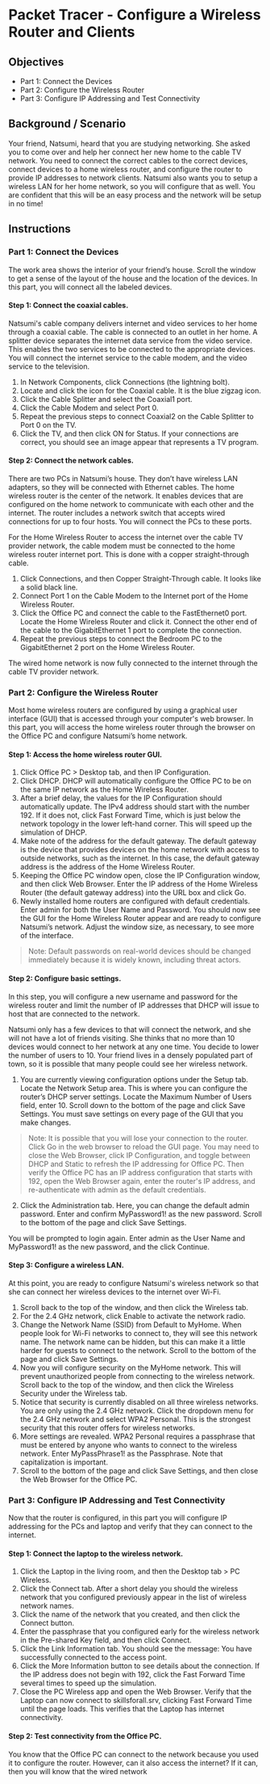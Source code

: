 # Packet Tracer - Configure a Wireless Router and Clients

## Objectives
- Part 1: Connect the Devices
- Part 2: Configure the Wireless Router
- Part 3: Configure IP Addressing and Test Connectivity

## Background / Scenario
Your friend, Natsumi, heard that you are studying networking. She asked you to come over and help her connect her new home to the cable TV network. You need to connect the correct cables to the correct devices, connect devices to a home wireless router, and configure the router to provide IP addresses to network clients. Natsumi also wants you to setup a wireless LAN for her home network, so you will configure that as well. You are confident that this will be an easy process and the network will be setup in no time!

## Instructions

### Part 1: Connect the Devices
The work area shows the interior of your friend’s house. Scroll the window to get a sense of the layout of the house and the location of the devices. In this part, you will connect all the labeled devices.

#### Step 1: Connect the coaxial cables.
Natsumi's cable company delivers internet and video services to her home through a coaxial cable. The cable is connected to an outlet in her home. A splitter device separates the internet data service from the video service. This enables the two services to be connected to the appropriate devices. You will connect the internet service to the cable modem, and the video service to the television.

1. In Network Components, click Connections (the lightning bolt).
2. Locate and click the icon for the Coaxial cable. It is the blue zigzag icon.
3. Click the Cable Splitter and select the Coaxial1 port.
4. Click the Cable Modem and select Port 0.
5. Repeat the previous steps to connect Coaxial2 on the Cable Splitter to Port 0 on the TV.
6. Click the TV, and then click ON for Status. If your connections are correct, you should see an image appear that represents a TV program.

#### Step 2: Connect the network cables.
There are two PCs in Natsumi’s house. They don’t have wireless LAN adapters, so they will be connected with Ethernet cables. The home wireless router is the center of the network. It enables devices that are configured on the home network to communicate with each other and the internet. The router includes a network switch that accepts wired connections for up to four hosts. You will connect the PCs to these ports.

For the Home Wireless Router to access the internet over the cable TV provider network, the cable modem must be connected to the home wireless router internet port. This is done with a copper straight-through cable.

1. Click Connections, and then Copper Straight-Through cable. It looks like a solid black line.
2. Connect Port 1 on the Cable Modem to the Internet port of the Home Wireless Router.
3. Click the Office PC and connect the cable to the FastEthernet0 port. Locate the Home Wireless Router and click it. Connect the other end of the cable to the GigabitEthernet 1 port to complete the connection.
4. Repeat the previous steps to connect the Bedroom PC to the GigabitEthernet 2 port on the Home Wireless Router.

The wired home network is now fully connected to the internet through the cable TV provider network.

### Part 2: Configure the Wireless Router
Most home wireless routers are configured by using a graphical user interface (GUI) that is accessed through your computer's web browser. In this part, you will access the home wireless router through the browser on the Office PC and configure Natsumi’s home network.

#### Step 1: Access the home wireless router GUI.
1. Click Office PC > Desktop tab, and then IP Configuration.
2. Click DHCP. DHCP will automatically configure the Office PC to be on the same IP network as the Home Wireless Router.
3. After a brief delay, the values for the IP Configuration should automatically update. The IPv4 address should start with the number 192. If it does not, click Fast Forward Time, which is just below the network topology in the lower left-hand corner. This will speed up the simulation of DHCP.
4. Make note of the address for the default gateway. The default gateway is the device that provides devices on the home network with access to outside networks, such as the internet. In this case, the default gateway address is the address of the Home Wireless Router.
5. Keeping the Office PC window open, close the IP Configuration window, and then click Web Browser. Enter the IP address of the Home Wireless Router (the default gateway address) into the URL box and click Go.
6. Newly installed home routers are configured with default credentials. Enter admin for both the User Name and Password. You should now see the GUI for the Home Wireless Router appear and are ready to configure Natsumi’s network. Adjust the window size, as necessary, to see more of the interface.

> Note: Default passwords on real-world devices should be changed immediately because it is widely known, including threat actors.

#### Step 2: Configure basic settings.
In this step, you will configure a new username and password for the wireless router and limit the number of IP addresses that DHCP will issue to host that are connected to the network.

Natsumi only has a few devices to that will connect the network, and she will not have a lot of friends visiting. She thinks that no more than 10 devices would connect to her network at any one time. You decide to lower the number of users to 10. Your friend lives in a densely populated part of town, so it is possible that many people could see her wireless network.

1. You are currently viewing configuration options under the Setup tab. Locate the Network Setup area. This is where you can configure the router’s DHCP server settings. Locate the Maximum Number of Users field, enter 10. Scroll down to the bottom of the page and click Save Settings. You must save settings on every page of the GUI that you make changes.

> Note: It is possible that you will lose your connection to the router. Click Go in the web browser to reload the GUI page. You may need to close the Web Browser, click IP Configuration, and toggle between DHCP and Static to refresh the IP addressing for Office PC. Then verify the Office PC has an IP address configuration that starts with 192, open the Web Browser again, enter the router's IP address, and re-authenticate with admin as the default credentials.

2. Click the Administration tab. Here, you can change the default admin password. Enter and confirm MyPassword1! as the new password. Scroll to the bottom of the page and click Save Settings.

You will be prompted to login again. Enter admin as the User Name and MyPassword1! as the new password, and the click Continue.

#### Step 3: Configure a wireless LAN.
At this point, you are ready to configure Natsumi's wireless network so that she can connect her wireless devices to the internet over Wi-Fi.

1. Scroll back to the top of the window, and then click the Wireless tab.
2. For the 2.4 GHz network, click Enable to activate the network radio.
3. Change the Network Name (SSID) from Default to MyHome. When people look for Wi-Fi networks to connect to, they will see this network name. The network name can be hidden, but this can make it a little harder for guests to connect to the network. Scroll to the bottom of the page and click Save Settings.
4. Now you will configure security on the MyHome network. This will prevent unauthorized people from connecting to the wireless network. Scroll back to the top of the window, and then click the Wireless Security under the Wireless tab.
5. Notice that security is currently disabled on all three wireless networks. You are only using the 2.4 GHz network. Click the dropdown menu for the 2.4 GHz network and select WPA2 Personal. This is the strongest security that this router offers for wireless networks.
6. More settings are revealed. WPA2 Personal requires a passphrase that must be entered by anyone who wants to connect to the wireless network. Enter MyPassPhrase1! as the Passphrase. Note that capitalization is important.
7. Scroll to the bottom of the page and click Save Settings, and then close the Web Browser for the Office PC.

### Part 3: Configure IP Addressing and Test Connectivity
Now that the router is configured, in this part you will configure IP addressing for the PCs and laptop and verify that they can connect to the internet.

#### Step 1: Connect the laptop to the wireless network.
1. Click the Laptop in the living room, and then the Desktop tab > PC Wireless.
2. Click the Connect tab. After a short delay you should the wireless network that you configured previously appear in the list of wireless network names.
3. Click the name of the network that you created, and then click the Connect button.
4. Enter the passphrase that you configured early for the wireless network in the Pre-shared Key field, and then click Connect.
5. Click the Link Information tab. You should see the message: You have successfully connected to the access point.
6. Click the More Information button to see details about the connection. If the IP address does not begin with 192, click the Fast Forward Time several times to speed up the simulation.
7. Close the PC Wireless app and open the Web Browser. Verify that the Laptop can now connect to skillsforall.srv, clicking Fast Forward Time until the page loads. This verifies that the Laptop has internet connectivity.

#### Step 2: Test connectivity from the Office PC.
You know that the Office PC can connect to the network because you used it to configure the router. However, can it also access the internet? If it can, then you will know that the wired network
